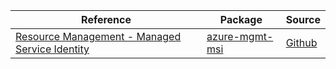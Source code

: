 | Reference | Package | Source |
|---|---|---|
|[Resource Management - Managed Service Identity](mgmt-msi-readme.md)|[azure-mgmt-msi](https://pypi.org/project/azure-mgmt-msi)|[Github](https://github.com/Azure/azure-sdk-for-python/blob/main/sdk/resources/azure-mgmt-msi)|
